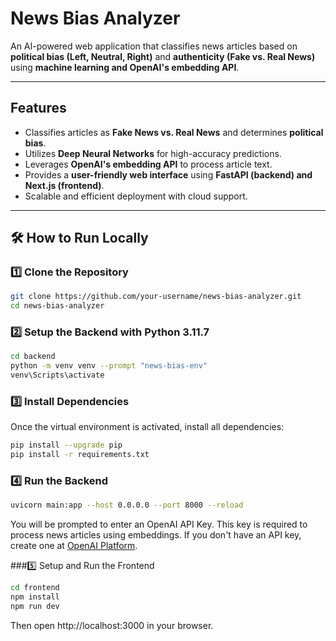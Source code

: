 # News Bias Analyzer

An AI-powered web application that classifies news articles based on **political bias (Left, Neutral, Right)** and **authenticity (Fake vs. Real News)** using **machine learning and OpenAI's embedding API**.

---

## Features
- Classifies articles as **Fake News vs. Real News** and determines **political bias**.
- Utilizes **Deep Neural Networks** for high-accuracy predictions.
- Leverages **OpenAI's embedding API** to process article text.
- Provides a **user-friendly web interface** using **FastAPI (backend) and Next.js (frontend)**.
- Scalable and efficient deployment with cloud support.

---

## 🛠️ How to Run Locally

### 1️⃣ Clone the Repository
```bash
git clone https://github.com/your-username/news-bias-analyzer.git
cd news-bias-analyzer
```

### 2️⃣ Setup the Backend with Python 3.11.7
```bash
cd backend
python -m venv venv --prompt "news-bias-env"
venv\Scripts\activate
```

### 3️⃣ Install Dependencies
Once the virtual environment is activated, install all dependencies:
```bash
pip install --upgrade pip
pip install -r requirements.txt
```

### 4️⃣ Run the Backend
```bash
uvicorn main:app --host 0.0.0.0 --port 8000 --reload
```
You will be prompted to enter an OpenAI API Key. This key is required to process news articles using embeddings.
If you don't have an API key, create one at [OpenAI Platform](https://platform.openai.com/).

###5️⃣ Setup and Run the Frontend
```bash
cd frontend
npm install
npm run dev
```
Then open http://localhost:3000 in your browser.
